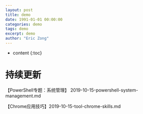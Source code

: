 ```yaml
---
layout: post
title: demo
date: 1991-01-01 00:00:00
categories: demo
tags: demo
excerpt: demo
author: "Eric Zong"
---
```


* content
{:toc}
# 持续更新

【PowerShell专题：系统管理】 2019-10-15-powershell-system-management.md

【Chrome应用技巧】2019-10-15-tool-chrome-skills.md

